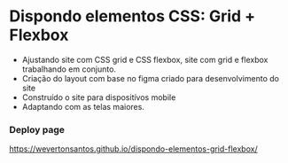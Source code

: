 <h1> Dispondo elementos CSS: Grid + Flexbox </h1>
<ul>
  <li>Ajustando site com CSS grid e CSS flexbox, site com grid e flexbox trabalhando em conjunto.</li>
  <li>Criação do layout com base no figma criado para desenvolvimento do site</li>
  <li>Construído o site para dispositívos mobile</li>
  <li>Adaptando com as telas maiores.</li>
 </ul>

<h3>Deploy page</h3>

https://wevertonsantos.github.io/dispondo-elementos-grid-flexbox/
